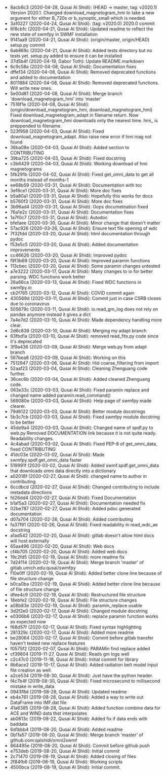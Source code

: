 - 8acb8c3 (2020-04-28, Qusai Al Shidi):  (HEAD -> master, tag: v2020.1) Version 2020.1. Changed download_magnetogram_hmi to take a new argument for either B_720s or b_synoptic_small which is needed.
- 3a10227 (2020-04-24, Qusai Al Shidi):  (tag: v2020.0) 2020.0 commit
- 6f8cbfc (2020-04-21, Qusai Al Shidi):  Updated readme to reflect the new state of swmfpy in SWMF installation
- 9141aa9 (2020-04-21, Qusai Al Shidi):  (origin/master, origin/HEAD) setup.py commit
- 6ab869c (2020-04-21, Qusai Al Shidi):  Added tests directory but no tests yet. setup.py added to ensure it can be installed
- 37d5b4f (2020-04-19, Gabor Toth):  Update README.markdown
- 6c9c58a (2020-04-08, Qusai Al Shidi):  Documentation fixes
- dffef34 (2020-04-08, Qusai Al Shidi):  Removed deprecated functions and added to documentation
- 8011884 (2020-04-08, Qusai Al Shidi):  Removed deprecated functions. Will write new ones.
- 5e00d81 (2020-04-08, Qusai Al Shidi):  Merge branch 'download_magnetogram_hmi' into 'master'
- 7518f1e (2020-04-08, Qusai Al Shidi):  (origin/download_magnetogram_hmi, download_magnetogram_hmi) Fixed download_magnetogram_adapt in filename return. Now download_magnetogram_hmi downloads only the nearest time. hmi_ is preppended to filename.
- 523f958 (2020-04-03, Qusai Al Shidi):  Fixed download_magnetogram_adapt. Also raise new error if hmi mag not found
- 36ba08e (2020-04-03, Qusai Al Shidi):  Added section to CONTRIBUTING
- 39ba725 (2020-04-03, Qusai Al Shidi):  Fixed docstring
- c3b6429 (2020-04-03, Qusai Al Shidi):  Working download of hmi magnetograms
- 5fb291b (2020-04-02, Qusai Al Shidi):  Fixed get_omni_data to get all months instead of months-1
- ee68b59 (2020-03-31, Qusai Al Shidi):  Documentation with toc
- 3ef8ce1 (2020-03-31, Qusai Al Shidi):  More doc fixes
- b5a80a1 (2020-03-31, Qusai Al Shidi):  Hopefully this works for docs
- b5760f3 (2020-03-31, Qusai Al Shidi):  More doc fixes
- 3b96ad4 (2020-03-31, Qusai Al Shidi):  Oops documetnation fixed
- 76a1e2c (2020-03-31, Qusai Al Shidi):  Documentation fixes
- 1a7f0c7 (2020-03-31, Qusai Al Shidi):  Autodoc
- bfefaee (2020-03-30, Qusai Al Shidi):  Minor change that doesn't matter
- 57ac926 (2020-03-26, Qusai Al Shidi):  Ensure text file opening of wdc
- 7f32fdd (2020-03-20, Qusai Al Shidi):  html documentation through pydoc
- f53e5c5 (2020-03-20, Qusai Al Shidi):  Added documentation improvements
- cc46626 (2020-03-20, Qusai Al Shidi):  Improved pydoc
- f9f3b69 (2020-03-20, Qusai Al Shidi):  Improved paramin functions
- 113cbec (2020-03-20, Qusai Al Shidi):  Some paramin changes untested
- a7e3222 (2020-03-17, Qusai Al Shidi):  Many changes to io for better parsing. WDC functions work better
- 26a66ca (2020-03-13, Qusai Al Shidi):  Fixed WDC functions in swmfpy.io
- cb2f765 (2020-03-12, Qusai Al Shidi):  COVID commit again
- 430569d (2020-03-11, Qusai Al Shidi):  Commit just in case CSRB closes due to coronavirus
- 505679c (2020-03-11, Qusai Al Shidi):  io.read_gm_log does not rely on pandas anymore instead it gives a dict
- 7a4e7d2 (2020-03-10, Qusai Al Shidi):  Made dependency handling more clear.
- 2d6c838 (2020-03-10, Qusai Al Shidi):  Merging my adapt branch
- 63fbd1a (2020-03-10, Qusai Al Shidi):  removed read_fits.py code since it's deprecated
- 3f9a436 (2020-03-09, Qusai Al Shidi):  Merge web.py from adapt branch
- 567bea8 (2020-03-09, Qusai Al Shidi):  Working on this
- 7512947 (2020-03-06, Qusai Al Shidi):  Hid coarse_filtering from import
- 52aaf23 (2020-03-04, Qusai Al Shidi):  Cleaning Zhenguang code further.
- 36cec6b (2020-03-04, Qusai Al Shidi):  Added cleaned Zhenguang code.
- 063e33c (2020-03-03, Qusai Al Shidi):  Fixed paramin replace and changed name added paramin.read_command()
- 569080e (2020-03-03, Qusai Al Shidi):  Help page of swmfpy made clearer.
- 79d6122 (2020-03-03, Qusai Al Shidi):  Better module docstrings
- 5b3c7cb (2020-03-03, Qusai Al Shidi):  Fixed swmfpy module docstring to be better
- 45de9a4 (2020-03-03, Qusai Al Shidi):  Changed name of spdf.py to web.py Removed DOCUMENTATION link because it is not quite ready. Readability changes.
- 4c4abad (2020-03-02, Qusai Al Shidi):  Fixed PEP-8 of get_omni_data, fixed CONTRIBUTING
- 41dc03e (2020-03-02, Qusai Al Shidi):  Made swmfpy.spdf.get_omni_data faster
- 519991f (2020-03-02, Qusai Al Shidi):  Added swmf.spdf.get_omni_data that downloads omni data directly into a dictionary
- a02018f (2020-02-27, Qusai Al Shidi):  changed name to author in contributing
- 6ccdbcd (2020-02-27, Qusai Al Shidi):  Changed contributing to include metadata directions
- fd26dd4 (2020-02-27, Qusai Al Shidi):  Fixed Documentation
- b1af5a3 (2020-02-27, Qusai Al Shidi):  Documentation needed fix
- 02be787 (2020-02-27, Qusai Al Shidi):  Added pdoc generated documentation
- d07a704 (2020-02-26, Qusai Al Shidi):  Added contributing
- fa37f91 (2020-02-26, Qusai Al Shidi):  Fixed readability in read_wdc_ae docstring
- a1ad542 (2020-02-20, Qusai Al Shidi):  gitlab doesn't allow html docs will host externally
- 65aa496 (2020-02-20, Qusai Al Shidi):  Web docs
- cf4b705 (2020-02-20, Qusai Al Shidi):  Added web docs
- 19c2fd5 (2020-02-19, Qusai Al Shidi):  more readme fix
- 7d24114 (2020-02-19, Qusai Al Shidi):  Merge branch 'master' of gitlab.umich.edu:qusai/swmfpy
- f10e0ff (2020-02-19, Qusai Al Shidi):  Added better clone line because of file structure change
- b0ca0ba (2020-02-19, Qusai Al Shidi):  Added better clone line because of file structure change
- dfee4c9 (2020-02-19, Qusai Al Shidi):  Restructured file structure
- 18ebfe2 (2020-02-19, Qusai Al Shidi):  File structure changes
- a08b83e (2020-02-19, Qusai Al Shidi):  paramin_replace usable
- 3d2f2e0 (2020-02-17, Qusai Al Shidi):  Changed module docstring
- e0306b6 (2020-02-17, Qusai Al Shidi):  replace paramin function works as expected now
- f68d57f (2020-02-17, Qusai Al Shidi):  Fixed syntax highlighting
- 281329c (2020-02-17, Qusai Al Shidi):  Added more readme
- be28064 (2020-02-17, Qusai Al Shidi):  Commit before gitlab transfer haven't tested new replace features
- f0575f2 (2020-02-07, Qusai Al Shidi):  PARAMin find replace added
- cf39804 (2019-11-27, Qusai Al Shidi):  Reads gm logs well
- c2c47c0 (2019-11-18, Qusai Al Shidi):  Initial commit for library
- 8b6ace2 (2019-10-17, Qusai Al Shidi):  Added radiation belt model input file creation as well.
- a2ce534 (2019-08-30, Qusai Al Shidi):  Just have the python header.
- f4c7b4f (2019-08-30, Qusai Al Shidi):  Fixed microsecond to millisecond mistake in write_data
- 0943f8d (2019-08-28, Qusai Al Shidi):  Updated readme
- eb4e761 (2019-08-28, Qusai Al Shidi):  Added a way to write out DataFrame into IMF.dat file
- 41a6385 (2019-08-28, Qusai Al Shidi):  Added function combine data for ACE and WIND data that interpolates
- ab0813c (2019-08-22, Qusai Al Shidi):  Added fix if data ends with baddata
- 6d1bbb4 (2019-08-20, Qusai Al Shidi):  Added readme
- 0b11a57 (2019-08-20, Qusai Al Shidi):  Merge branch 'master' of github.com:qalshidi/omni2swmf
- 864495e (2019-08-20, Qusai Al Shidi):  Commit before github push
- e753deb (2019-08-20, Qusai Al Shidi):  Initial commit
- 2c71470 (2019-08-19, Qusai Al Shidi):  Added closing of files
- 2f84fb6 (2019-08-19, Qusai Al Shidi):  Working scripts
- 4500bca (2019-08-19, Qusai Al Shidi):  Initial commit.